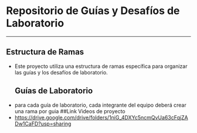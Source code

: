 #  Repositorio de Guías y Desafíos de Laboratorio
------------
## Estructura de Ramas
- Este proyecto utiliza una estructura de ramas específica para organizar las guías y los desafíos de laboratorio.
  ## Guías de Laboratorio
-  para cada guía de laboratorio, cada integrante del equipo deberá crear una rama por guia
  ##Link Videos de proyecto
-  https://drive.google.com/drive/folders/1niG_4DXYc5ncmQvUa63cFqjZADw1CaFD?usp=sharing
